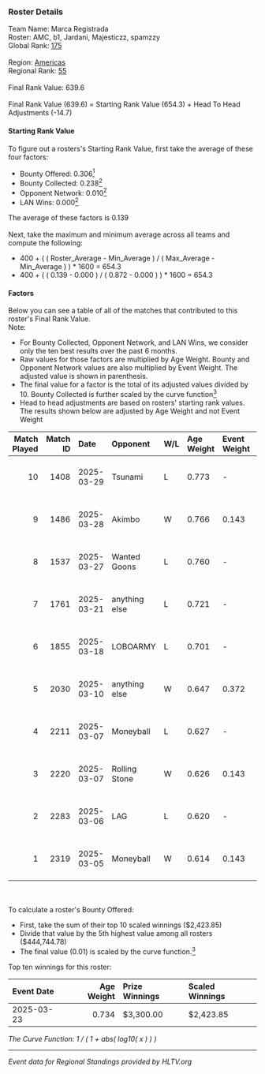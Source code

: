 ### Roster Details<br />
Team Name: Marca Registrada<br />
Roster: AMC, b1, Jardani, Majesticzz, spamzzy<br />
Global Rank: [175](../../standings_global_2025_06_02.md)<br />
<br />
Region: [Americas]( ../../standings_americas_2025_06_02.md)<br />
Regional Rank: [55]( ../../standings_americas_2025_06_02.md)<br />
<br />
Final Rank Value:  639.6<br />
<br />
Final Rank Value (639.6) = Starting Rank Value (654.3) + Head To Head Adjustments (-14.7)<br />

#### Starting Rank Value<br />
To figure out a rosters's Starting Rank Value, first take the average of these four factors:<br />
- Bounty Offered: 0.306[<sup>1</sup>](#table2)
- Bounty Collected: 0.238[<sup>2</sup>](#table1)
- Opponent Network: 0.010[<sup>2</sup>](#table1)
- LAN Wins: 0.000[<sup>2</sup>](#table1)

The average of these factors is 0.139<br />
<br />
Next, take the maximum and minimum average across all teams and compute the following:<br />
- 400 + ( ( Roster_Average - Min_Average ) / ( Max_Average - Min_Average ) ) * 1600 = 654.3
- 400 + ( ( 0.139 - 0.000 ) / ( 0.872 - 0.000 ) ) * 1600 = 654.3


#### Factors<br />
Below you can see a table of all of the matches that contributed to this roster's Final Rank Value.<br />
Note:<br />

- For Bounty Collected, Opponent Network, and LAN Wins, we consider only the ten best results over the past 6 months.
- Raw values for those factors are multiplied by Age Weight. Bounty and Opponent Network values are also multiplied by Event Weight. The adjusted value is shown in parenthesis.
- The final value for a factor is the total of its adjusted values divided by 10. Bounty Collected is further scaled by the curve function[<sup>3</sup>](#curveFunction)
- Head to head adjustments are based on rosters' starting rank values. The results shown below are adjusted by Age Weight and not Event Weight
<span id="table1"></span><br />


| Match Played | Match ID | Date       | Opponent      | W/L | Age Weight | Event Weight | Bounty Collected | Opponent Network | LAN Wins  | H2H Adj. | Roster                                |
| -: | -: | :- | :- | :- | :- | :- | :- | :- | :- | -: | :- |
|           10 |     1408 | 2025-03-29 | Tsunami       | L   | 0.773      | -            | -                | -                | -         |   -11.79 | AMC, b1, Jardani, Majesticzz, spamzzy |
|            9 |     1486 | 2025-03-28 | Akimbo        | W   | 0.766      | 0.143        | 0.007 (0.001)    | 0.162 (0.018)    | 0 (0.000) |    13.64 | AMC, b1, Jardani, Majesticzz, spamzzy |
|            8 |     1537 | 2025-03-27 | Wanted Goons  | L   | 0.760      | -            | -                | -                | -         |   -11.49 | AMC, b1, Jardani, Majesticzz, spamzzy |
|            7 |     1761 | 2025-03-21 | anything else | L   | 0.721      | -            | -                | -                | -         |   -10.53 | AMC, b1, Jardani, Majesticzz, spamzzy |
|            6 |     1855 | 2025-03-18 | LOBOARMY      | L   | 0.701      | -            | -                | -                | -         |    -9.59 | AMC, b1, Jardani, Majesticzz, spamzzy |
|            5 |     2030 | 2025-03-10 | anything else | W   | 0.647      | 0.372        | 0.007 (0.002)    | 0.129 (0.031)    | 0 (0.000) |    10.23 | AMC, b1, Jardani, Majesticzz, spamzzy |
|            4 |     2211 | 2025-03-07 | Moneyball     | L   | 0.627      | -            | -                | -                | -         |    -4.92 | AMC, b1, Jardani, Majesticzz, spamzzy |
|            3 |     2220 | 2025-03-07 | Rolling Stone | W   | 0.626      | 0.143        | 0.000 (0.000)    | 0.000 (0.000)    | 0 (0.000) |     3.68 | AMC, b1, Jardani, Majesticzz, spamzzy |
|            2 |     2283 | 2025-03-06 | LAG           | L   | 0.620      | -            | -                | -                | -         |    -8.60 | AMC, b1, Jardani, Majesticzz, spamzzy |
|            1 |     2319 | 2025-03-05 | Moneyball     | W   | 0.614      | 0.143        | 0.043 (0.004)    | 0.635 (0.056)    | 0 (0.000) |    14.70 | AMC, b1, Jardani, Majesticzz, spamzzy |

<br />
<span id="table2"></span><br />
To calculate a roster's Bounty Offered:<br />

- First, take the sum of their top 10 scaled winnings ($2,423.85)
- Divide that value by the 5th highest value among all rosters ($444,744.78)
- The final value (0.01) is scaled by the curve function.[<sup>3</sup>](#curveFunction)

Top ten winnings for this roster:<br />

| Event Date | Age Weight | Prize Winnings | Scaled Winnings |
| :- | -: | :- | :- |
| 2025-03-23 |      0.734 | $3,300.00      | $2,423.85       |


<span id="curveFunction"></span>_The Curve Function: 1 / ( 1 + abs( log10( x ) ) )_<br />

---
_Event data for Regional Standings provided by HLTV.org_<br />
